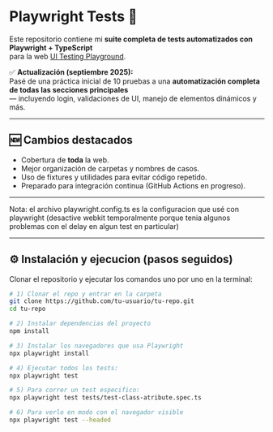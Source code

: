 # Playwright Tests 🚀

Este repositorio contiene mi **suite completa de tests automatizados con Playwright + TypeScript**  
para la web [UI Testing Playground](http://www.uitestingplayground.com).

✅ **Actualización (septiembre 2025):**  
Pasé de una práctica inicial de 10 pruebas a una **automatización completa de todas las secciones principales**  
— incluyendo login, validaciones de UI, manejo de elementos dinámicos y más.

---

## 🆕 Cambios destacados
- Cobertura de **toda** la web.
- Mejor organización de carpetas y nombres de casos.
- Uso de fixtures y utilidades para evitar código repetido.
- Preparado para integración continua (GitHub Actions en progreso).

---

Nota: el archivo playwright.config.ts es la configuracion que usé con playwright (desactive webkit temporalmente porque tenia algunos problemas con el delay en algun test en particular)

---

## ⚙️ Instalación y ejecucion (pasos seguidos)

Clonar el repositorio y ejecutar los comandos uno por uno en la terminal:

```bash
# 1) Clonar el repo y entrar en la carpeta
git clone https://github.com/tu-usuario/tu-repo.git
cd tu-repo

# 2) Instalar dependencias del proyecto
npm install

# 3) Instalar los navegadores que usa Playwright
npx playwright install

# 4) Ejecutar todos los tests:
npx playwright test

# 5) Para correr un test especifico:
npx playwright test tests/test-class-atribute.spec.ts

# 6) Para verlo en modo con el navegador visible
npx playwright test --headed
